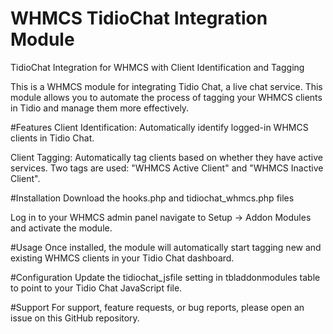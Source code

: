 # WHMCS TidioChat Integration Module

TidioChat Integration for WHMCS with Client Identification and Tagging

This is a WHMCS module for integrating Tidio Chat, a live chat service. This module allows you to automate the process of tagging your WHMCS clients in Tidio and manage them more effectively.

#Features
Client Identification: Automatically identify logged-in WHMCS clients in Tidio Chat.

Client Tagging: Automatically tag clients based on whether they have active services. Two tags are used: "WHMCS Active Client" and "WHMCS Inactive Client".

#Installation
Download the hooks.php and tidiochat_whmcs.php files


Log in to your WHMCS admin panel navigate to Setup -> Addon Modules and activate the module.

#Usage
Once installed, the module will automatically start tagging new and existing WHMCS clients in your Tidio Chat dashboard.

#Configuration
Update the tidiochat_jsfile setting in tbladdonmodules table to point to your Tidio Chat JavaScript file.


#Support
For support, feature requests, or bug reports, please open an issue on this GitHub repository.
